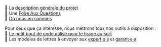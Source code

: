 📄 La [description générale du projet](generalitees.md)  
🙋 Une [Foire Aux Questions](faq.md)  
🔄 [Où nous en sommes](suivi.md)  

Pour ceux que ça intéresse, nous mettrons tous nos outils à disposition :  
🎯 [Le petit bout de code utilisé pour le tirage au sort](geotirage.ipynb)  
📄 Les modèles de lettres à envoyer aux [expert·e·s](modele_lettre_expertes.md) et [garant·e·s](modele_lettre_garantes.md)  
